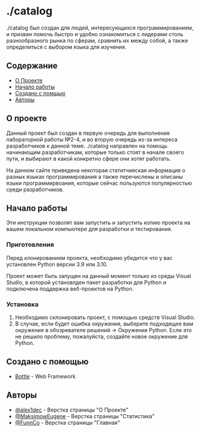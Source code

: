# ./catalog

./catalog был создан для людей, интересующихся программированием, и призван помочь быстро и удобно ознакомиться с лидерами столь разнообразного рынка по сферам, сравнить их между собой, а также определиться с выбором языка для изучения.

## Содержание

- [О Проекте](#about)
- [Начало работы](#getting_started)
- [Создано с помщью](#built_using)
- [Авторы](#authors)

## О проекте <a name = "about"></a>

Данный проект был создан в первую очередь для выполнения лабораторной работы №2-4, и во вторую очередь из-за интереса разработчиков к данной теме. ./catalog направлен на помощь начинающим разработчикам, которые только стоят в начале своего пути, и выбирают в какой конкретно сфере они хотят работать.

На данном сайте приведена некоторая статитчиеская информация о разных языках программирования а также перечислены и описаны языки программирвоания, которые сейчас пользуются популярностью среди разработчиков.

## Начало работы <a name = "getting_started"></a>

Эти инструкции позволят вам запустить и запустить копию проекта на вашем локальном компьютере для разработки и тестирования.

### Приготовления

Перед клонированием проекта, необходимо убедится что у вас установлен Python версии 3.9 или 3.10.

Проект может быть запущен на данный момент только из среды Visual Studio, в которой установлден пакет разработки для Python и подключена поддержка веб-проектов на Python.


### Установка

1. Необходимо склонировать проект, с помощью средств Visual Studio.
2. В случае, если будет ошибка окружения, выберите подходящее вам окружение в обозревателе решений -> Окружения Python. Если это не решило проблему, пожалуйста, создайте новое окружение для Python.


## Создано с помощью <a name = "built_using"></a>

- [Bottle](https://bottlepy.org) - Web Framework

## Авторы <a name = "authors"></a>

- [@alex1dec](https://github.com/a1exdev) - Верстка страницы "О Проекте"
- [@MaksimowEugene](https://github.com/MaksimowEugene) - Верстка страницы "Статистика"
- [@FunnCo](https://github.com/FunnCo) - Верстка страницы "Главная"

